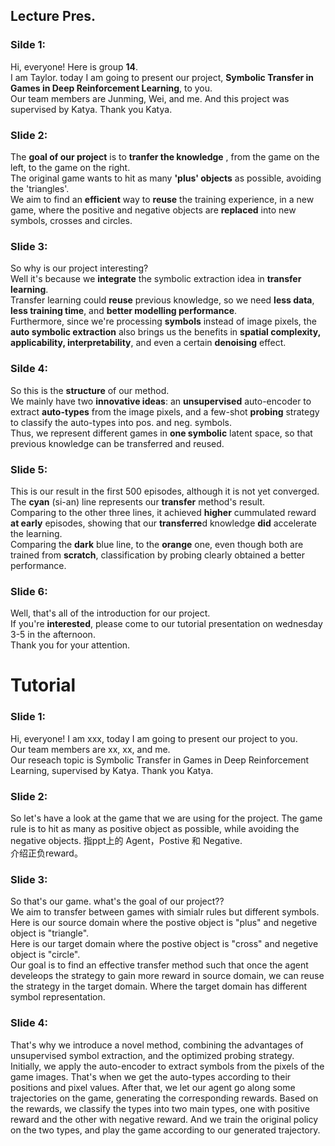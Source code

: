 ## Lecture Pres.
### Silde 1:<br>
Hi, everyone! Here is group **14**. <br>
I am Taylor. today I am going to present our project, **Symbolic Transfer in Games in Deep Reinforcement Learning**, to you. <br>
Our team members are Junming, Wei, and me. And this project was supervised by Katya. Thank you Katya.<br>
### Slide 2: <br>
The **goal of our project** is to **tranfer the knowledge** , from the game on the left, to the game on the right. <br>
The original game wants to hit as many **'plus' objects** as possible, avoiding the 'triangles'. <br>
We aim to find an **efficient** way to **reuse** the training experience, in a new game, where the positive and negative objects are **replaced** into new symbols, crosses and circles.<br>
### Slide 3: <br>
So why is our project interesting? <br>
Well it's because we **integrate** the symbolic extraction idea in **transfer learning**.<br>
Transfer learning could **reuse** previous knowledge, so we need **less data**, **less training time**, and **better modelling performance**.<br>
Furthermore, since we're processing **symbols** instead of image pixels, the **auto symbolic extraction** also brings us the benefits in **spatial complexity, applicability, interpretability**, and even a certain **denoising** effect.  <br>
### Silde 4: <br>
So this is the **structure** of our method. <br>
We mainly have two **innovative ideas**: an **unsupervised** auto-encoder to extract **auto-types** from the image pixels, and a few-shot **probing** strategy to classify the auto-types into pos. and neg. symbols. <br>
Thus, we represent different games in **one symbolic** latent space, so that previous knowledge can be transferred and reused.<br>
### Slide 5: <br>
This is our result in the first 500 episodes, although it is not yet converged. <br>
The **cyan** (si-an) line represents our **transfer** method's result.<br> 
Comparing to the other three lines, it achieved **higher** cummulated reward **at early** episodes, showing that our **transferre**d knowledge **did** accelerate the learning. <br>
Comparing the **dark** blue line, to the **orange** one, even though both are trained from **scratch**, classification by probing clearly obtained a better performance. <br>
### Slide 6: <br>
Well, that's all of the introduction for our project.<br> 
If you're **interested**, please come to our tutorial presentation on wednesday 3-5 in the afternoon.<br>
Thank you for your attention. <br>



# Tutorial
### Slide 1: <br>
Hi, everyone! I am xxx, today I am going to present our project to you. <br>
Our team members are xx, xx, and me. <br>
Our reseach topic is Symbolic Transfer in Games in Deep Reinforcement Learning, supervised by Katya. Thank you Katya.<br>
### Slide 2: <br>
So let's have a look at the game that we are using for the project. The game rule is to hit as many as positive object as possible, while avoiding the negative objects. 指ppt上的 Agent，Postive 和 Negative.<br> 介绍正负reward。
### Slide 3: <br>
So that's our game. what's the goal of our project??<br>
We aim to transfer between games with simialr rules but different symbols.<br>
Here is our source domain where the postive object is "plus" and negetive object is "triangle".<br>
Here is our target domain where the postive object is "cross" and negetive object is "circle".<br>
Our goal is to find an effective transfer method such that once the agent develeops the strategy to gain more reward in source domain, we can reuse the strategy in the target domain. Where the target domain has different symbol representation.  
### Slide 4: <br>



That's why we introduce a novel method, combining the advantages of unsupervised symbol extraction, and the optimized probing strategy. Initially, we apply the auto-encoder to extract symbols from the pixels of the game images. That's when we get the auto-types according to their positions and pixel values. After that, we let our agent go along some trajectories on the game, generating the corresponding rewards. Based on the rewards, we classify the types into two main types, one with positive reward and the other with negative reward. And we train the original policy on the two types, and play the game according to our generated trajectory.
